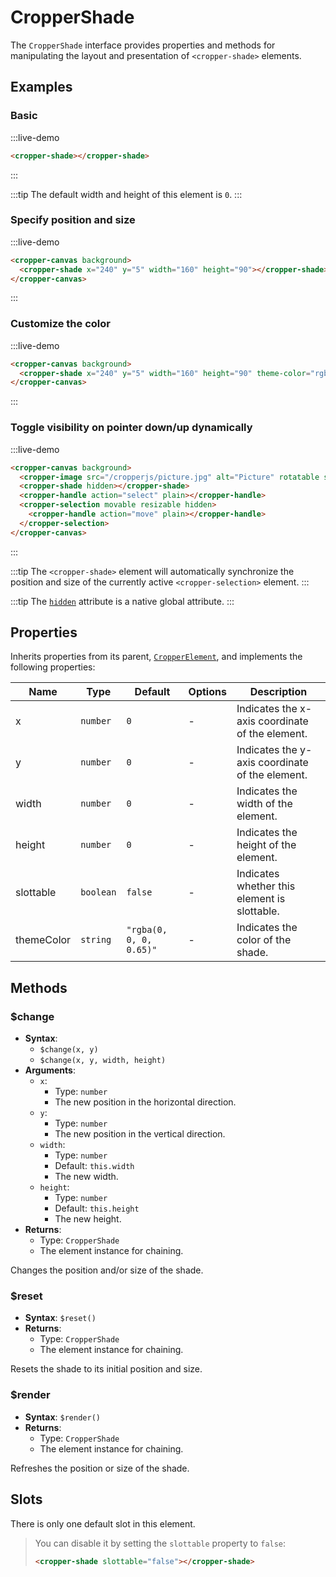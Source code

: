 # CropperShade

The `CropperShade` interface provides properties and methods for manipulating the layout and presentation of `<cropper-shade>` elements.

## Examples

### Basic

:::live-demo

```html
<cropper-shade></cropper-shade>
```

:::

:::tip
The default width and height of this element is `0`.
:::

### Specify position and size

:::live-demo

```html
<cropper-canvas background>
  <cropper-shade x="240" y="5" width="160" height="90"></cropper-shade>
</cropper-canvas>
```

:::

### Customize the color

:::live-demo

```html
<cropper-canvas background>
  <cropper-shade x="240" y="5" width="160" height="90" theme-color="rgba(0, 0, 0, 0.35)"></cropper-shade>
</cropper-canvas>
```

:::

### Toggle visibility on pointer down/up dynamically

:::live-demo

```html
<cropper-canvas background>
  <cropper-image src="/cropperjs/picture.jpg" alt="Picture" rotatable scalable skewable translatable></cropper-image>
  <cropper-shade hidden></cropper-shade>
  <cropper-handle action="select" plain></cropper-handle>
  <cropper-selection movable resizable hidden>
    <cropper-handle action="move" plain></cropper-handle>
  </cropper-selection>
</cropper-canvas>
```

:::

:::tip
The `<cropper-shade>` element will automatically synchronize the position and size of the currently active `<cropper-selection>` element.
:::

:::tip
The [`hidden`](https://developer.mozilla.org/en-US/docs/Web/HTML/Global_attributes/hidden) attribute is a native global attribute.
:::

## Properties

Inherits properties from its parent, [`CropperElement`](cropper-element.html), and implements the following properties:

| Name | Type | Default | Options | Description |
| --- | --- | --- | --- | --- |
| x | `number` | `0` | - | Indicates the x-axis coordinate of the element. |
| y | `number` | `0` | - | Indicates the y-axis coordinate of the element. |
| width | `number` | `0` | - | Indicates the width of the element. |
| height | `number` | `0` | - | Indicates the height of the element. |
| slottable | `boolean` | `false` | - | Indicates whether this element is slottable. |
| themeColor | `string` | `"rgba(0, 0, 0, 0.65)"` | - | Indicates the color of the shade. |

## Methods

### $change

- **Syntax**:
  - `$change(x, y)`
  - `$change(x, y, width, height)`
- **Arguments**:
  - `x`:
    - Type: `number`
    - The new position in the horizontal direction.
  - `y`:
    - Type: `number`
    - The new position in the vertical direction.
  - `width`:
    - Type: `number`
    - Default: `this.width`
    - The new width.
  - `height`:
    - Type: `number`
    - Default: `this.height`
    - The new height.
- **Returns**:
  - Type: `CropperShade`
  - The element instance for chaining.

Changes the position and/or size of the shade.

### $reset

- **Syntax**: `$reset()`
- **Returns**:
  - Type: `CropperShade`
  - The element instance for chaining.

Resets the shade to its initial position and size.

### $render

- **Syntax**: `$render()`
- **Returns**:
  - Type: `CropperShade`
  - The element instance for chaining.

Refreshes the position or size of the shade.

## Slots

There is only one default slot in this element.

> You can disable it by setting the `slottable` property to `false`:
>
> ```html
> <cropper-shade slottable="false"></cropper-shade>
> ```
